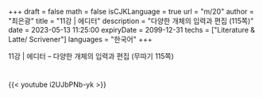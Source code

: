 +++
draft = false
math = false
isCJKLanguage = true
url = "m/20"
author = "최은광"
title = "11강 | 에디터"
description = "다양한 개체의 입력과 편집 (115쪽)"
date = 2023-05-13 11:25:00
expiryDate = 2099-12-31
techs = ["Literature & Latte/ Scrivener"]
languages = "한국어"
+++

11강 | 에디터 – 다양한 개체의 입력과 편집 (무따기 115쪽)

<!--more--> 

#

{{< youtube i2UJbPNb-yk >}}

#